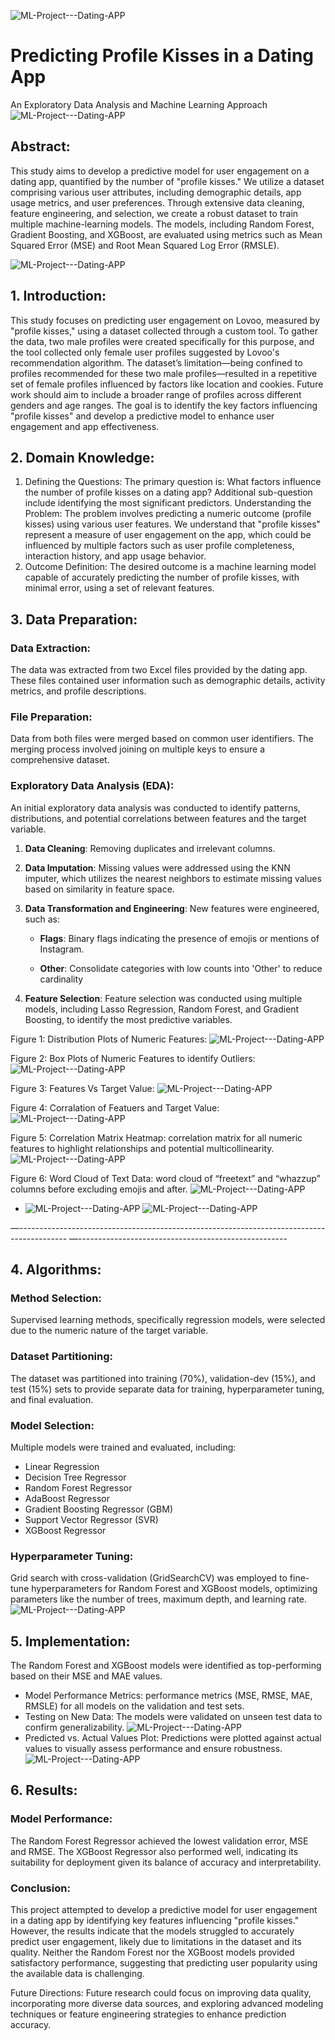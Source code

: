 ![ML-Project---Dating-APP](LOVOO_LOGO.PNG)

# Predicting Profile Kisses in a Dating App 
An Exploratory Data Analysis and Machine Learning Approach
![ML-Project---Dating-APP](pic15.PNG)
## Abstract:
This study aims to develop a predictive model for user engagement on a dating app, quantified by the number of "profile kisses." We utilize a dataset comprising various user attributes, including demographic details, app usage metrics, and user preferences. Through extensive data cleaning, feature engineering, and selection, we create a robust dataset to train multiple machine-learning models. The models, including Random Forest, Gradient Boosting, and XGBoost, are evaluated using metrics such as Mean Squared Error (MSE) and Root Mean Squared Log Error (RMSLE).

![ML-Project---Dating-APP](pic14.png)
## 1. Introduction:
This study focuses on predicting user engagement on Lovoo, measured by "profile kisses," using a dataset collected through a custom tool. To gather the data, two male profiles were created specifically for this purpose, and the tool collected only female user profiles suggested by Lovoo's recommendation algorithm. 
The dataset’s limitation—being confined to profiles recommended for these two male profiles—resulted in a repetitive set of female profiles influenced by factors like location and cookies. Future work should aim to include a broader range of profiles across different genders and age ranges. The goal is to identify the key factors influencing "profile kisses" and develop a predictive model to enhance user engagement and app effectiveness.

## 2. Domain Knowledge:
1. Defining the Questions: The primary question is: What factors influence the number of profile kisses on a dating app? Additional sub-question include identifying the most significant predictors.
Understanding the Problem: The problem involves predicting a numeric outcome (profile kisses) using various user features. We understand that "profile kisses" represent a measure of user engagement on the app, which could be influenced by multiple factors such as user profile completeness, interaction history, and app usage behavior.
2. Outcome Definition: The desired outcome is a machine learning model capable of accurately predicting the number of profile kisses, with minimal error, using a set of relevant features.

## 3. Data Preparation:
### Data Extraction:
The data was extracted from two Excel files provided by the dating app. These files contained user information such as demographic details, activity metrics, and profile descriptions.
### File Preparation: 
Data from both files were merged based on common user identifiers. The merging process involved joining on multiple keys to ensure a comprehensive dataset.
### Exploratory Data Analysis (EDA): 
An initial exploratory data analysis was conducted to identify patterns, distributions, and potential correlations between features and the target variable.

1. **Data Cleaning**: Removing duplicates and irrelevant columns.

2. **Data Imputation**: Missing values were addressed using the KNN imputer, which utilizes the nearest neighbors to estimate missing values based on similarity in feature space.

3. **Data Transformation and Engineering**: New features were engineered, such as:

      - **Flags**: Binary flags indicating the presence of emojis or mentions of Instagram.
      
      - **Other**: Consolidate categories with low counts into 'Other' to reduce cardinality      

4. **Feature Selection**: Feature selection was conducted using multiple models, including Lasso Regression, Random Forest, and Gradient Boosting, to identify the most predictive variables.

Figure 1: Distribution Plots of Numeric Features: 
![ML-Project---Dating-APP](PIC1.PNG)

Figure 2: Box Plots of Numeric Features to identify Outliers: 
![ML-Project---Dating-APP](PIC2.PNG)

Figure 3: Features Vs Target Value: 
![ML-Project---Dating-APP](PIC3.PNG)

Figure 4: Corralation of Featuers and Target Value: 
![ML-Project---Dating-APP](PIC4.PNG)

Figure 5: Correlation Matrix Heatmap: correlation matrix for all numeric features to highlight relationships and potential multicollinearity.
![ML-Project---Dating-APP](PIC5.PNG)

Figure 6: Word Cloud of Text Data: word cloud of “freetext” and “whazzup” columns before excluding emojis and after.
![ML-Project---Dating-APP](PIC8.PNG)
- ![ML-Project---Dating-APP](pic13.PNG)
![ML-Project---Dating-APP](PIC9.PNG)

—------------------------------------------------------------------------------------------
—----------------------------------------------------
      
## 4. Algorithms:

### Method Selection: 
Supervised learning methods, specifically regression models, were selected due to the numeric nature of the target variable.
### Dataset Partitioning: 
The dataset was partitioned into training (70%), validation-dev (15%), and test (15%) sets to provide separate data for training, hyperparameter tuning, and final evaluation.
### Model Selection: 
Multiple models were trained and evaluated, including:
- Linear Regression
- Decision Tree Regressor
- Random Forest Regressor
- AdaBoost Regressor
- Gradient Boosting Regressor (GBM)
- Support Vector Regressor (SVR)
- XGBoost Regressor
### Hyperparameter Tuning: 
Grid search with cross-validation (GridSearchCV) was employed to fine-tune hyperparameters for Random Forest and XGBoost models, optimizing parameters like the number of trees, maximum depth, and learning rate.
![ML-Project---Dating-APP](PIC10.PNG)


## 5. Implementation:
The Random Forest and XGBoost models were identified as top-performing based on their MSE and MAE values.
- Model Performance Metrics: performance metrics (MSE, RMSE, MAE, RMSLE) for all models on the validation and test sets.
- Testing on New Data: The models were validated on unseen test data to confirm generalizability.
  ![ML-Project---Dating-APP](PIC11.PNG)
- Predicted vs. Actual Values Plot:
 Predictions were plotted against actual values to visually assess performance and ensure robustness.
![ML-Project---Dating-APP](PIC12.PNG)


## 6. Results:
### Model Performance: 
The Random Forest Regressor achieved the lowest validation error, MSE and RMSE. The XGBoost Regressor also performed well, indicating its suitability for deployment given its balance of accuracy and interpretability.

### Conclusion:
This project attempted to develop a predictive model for user engagement in a dating app by identifying key features influencing "profile kisses." 
However, the results indicate that the models struggled to accurately predict user engagement, likely due to limitations in the dataset and its quality. Neither the Random Forest nor the XGBoost models provided satisfactory performance, suggesting that predicting user popularity using the available data is challenging.

Future Directions: Future research could focus on improving data quality, incorporating more diverse data sources, and exploring advanced modeling techniques or feature engineering strategies to enhance prediction accuracy.
